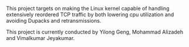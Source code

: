 This project targets on making the Linux kernel capable of handling extensively reordered TCP traffic by both lowering cpu utilization and avoiding Dupacks and retransmissions.

This project is currently conducted by Yilong Geng, Mohammad Alizadeh and Vimalkumar Jeyakumar.
